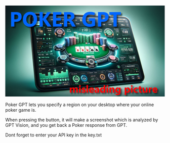 ![alt text](https://github.com/Sportinger/gptPoker/blob/main/pgpt.jpg?raw=true)

Poker GPT lets you specify a region on your desktop where your online poker game is.

When pressing the button, it will make a screenshot which is analyzed by GPT Vision, and you get back a Poker response from GPT.

Dont forget to enter your API key in the key.txt
